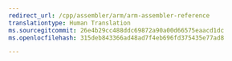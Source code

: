```yaml
---
redirect_url: /cpp/assembler/arm/arm-assembler-reference
translationtype: Human Translation
ms.sourcegitcommit: 26e4b29cc488ddc69872a90a00d66575eaacd1dc
ms.openlocfilehash: 315deb843366ad48ad7f4eb696fd375435e77ad8

---
```




<!--HONumber=Jan17_HO2-->


